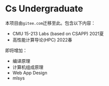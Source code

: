 # Cs Undergraduate
本项目由`gitee.com`迁移至此。包含以下内容：

+ CMU 15-213 Labs (based on CSAPP) 2021夏
+ 高性能计算导论(HPC) 2022春

即将增加：

+ 编译原理
+ 计算机组成原理
+ Web App Design
+ mlsys
